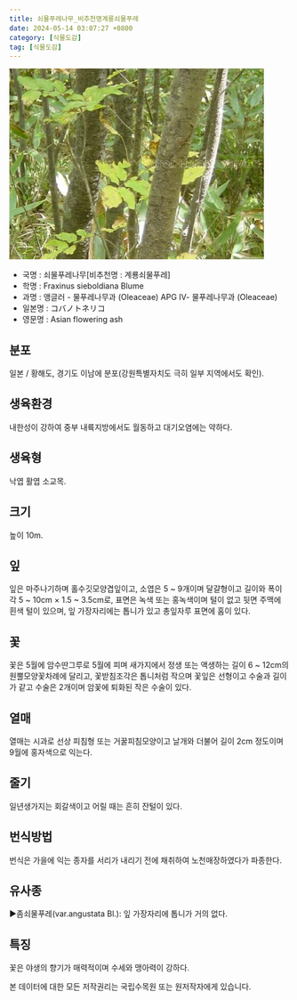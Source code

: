 ```yaml
---
title: 쇠물푸레나무_비추천명계룡쇠물푸레
date: 2024-05-14 03:07:27 +0800
category: [식물도감]
tag: [식물도감]
---
```




![쇠물푸레나무[비추천명 : 계룡쇠물푸레]](/assets/img/fileUpload/plants/basic/Oleaceae/Fraxinus/11038/1_th2.JPG)
- 국명 : 쇠물푸레나무[비추천명 : 계룡쇠물푸레]
- 학명 : Fraxinus sieboldiana Blume
- 과명 : 앵글러 - 물푸레나무과 (Oleaceae) APG Ⅳ- 물푸레나무과 (Oleaceae)
- 일본명 : コバノトネリコ
- 영문명 : Asian flowering ash


## 분포
일본 / 황해도, 경기도 이남에 분포(강원특별자치도 극히 일부 지역에서도 확인).
## 생육환경
내한성이 강하여 중부 내륙지방에서도 월동하고 대기오염에는 약하다.
## 생육형
낙엽 활엽 소교목. 
## 크기
높이 10m.
## 잎
잎은 마주나기하며 홀수깃모양겹잎이고, 소엽은 5 ~ 9개이며 달걀형이고 길이와 폭이 각 5 ~ 10cm × 1.5 ~ 3.5cm로, 표면은 녹색 또는 홍녹색이며 털이 없고 뒷면 주맥에 흰색 털이 있으며, 잎 가장자리에는 톱니가 있고 총잎자루 표면에 홈이 있다.
## 꽃
꽃은 5월에 암수딴그루로 5월에 피며 새가지에서 정생 또는 액생하는 길이 6 ~ 12cm의 원뿔모양꽃차례에 달리고, 꽃받침조각은 톱니처럼 작으며 꽃잎은 선형이고 수술과 길이가 같고 수술은 2개이며 암꽃에 퇴화된 작은 수술이 있다.
## 열매
열매는 시과로 선상 피침형 또는 거꿀피침모양이고 날개와 더불어 길이 2cm 정도이며 9월에 홍자색으로 익는다.
## 줄기
일년생가지는 회갈색이고 어릴 때는 흔히 잔털이 있다.
## 번식방법
번식은 가을에 익는 종자를 서리가 내리기 전에 채취하여 노천매장하였다가 파종한다.
## 유사종
▶좀쇠물푸레(var.angustata Bl.): 잎 가장자리에 톱니가 거의 없다.
## 특징
꽃은 야생의 향기가 매력적이며 수세와 맹아력이 강하다.






본 데이터에 대한 모든 저작권리는 국립수목원 또는 원저작자에게 있습니다.
